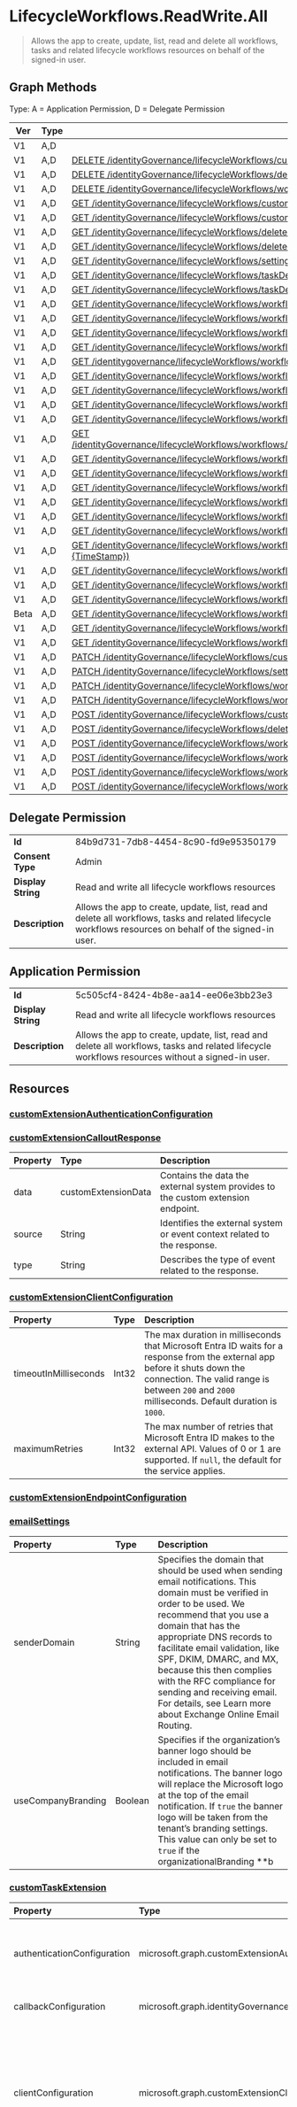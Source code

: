 # LifecycleWorkflows.ReadWrite.All

> Allows the app to create, update, list, read and delete all workflows, tasks and related lifecycle workflows resources on behalf of the signed-in user.
## Graph Methods

Type: A = Application Permission, D = Delegate Permission

|Ver|Type|Method|
|-------|----|------|
|V1|A,D|[](https://docs.microsoft.com/graph/api/identitygovernance-workflow-createnewversion?view=graph-rest-1.0&tabs=http)|
|V1|A,D|[DELETE /identityGovernance/lifecycleWorkflows/customTaskExtensions/{customTaskExtensionId}/](https://docs.microsoft.com/graph/api/identitygovernance-customtaskextension-delete?view=graph-rest-1.0&tabs=http)|
|V1|A,D|[DELETE /identityGovernance/lifecycleWorkflows/deletedItems/workflows/{workflowId}/](https://docs.microsoft.com/graph/api/identitygovernance-deleteditemcontainer-delete?view=graph-rest-1.0&tabs=http)|
|V1|A,D|[DELETE /identityGovernance/lifecycleWorkflows/workflows/{workflowId}/](https://docs.microsoft.com/graph/api/identitygovernance-workflow-delete?view=graph-rest-1.0&tabs=http)|
|V1|A,D|[GET /identityGovernance/lifecycleWorkflows/customTaskExtensions](https://docs.microsoft.com/graph/api/identitygovernance-lifecycleworkflowscontainer-list-customtaskextensions?view=graph-rest-1.0&tabs=http)|
|V1|A,D|[GET /identityGovernance/lifecycleWorkflows/customTaskExtensions/{customTaskExtensionId}](https://docs.microsoft.com/graph/api/identitygovernance-customtaskextension-get?view=graph-rest-1.0&tabs=http)|
|V1|A,D|[GET /identityGovernance/lifecycleWorkflows/deletedItems/workflows/](https://docs.microsoft.com/graph/api/identitygovernance-lifecycleworkflowscontainer-list-deleteditems?view=graph-rest-1.0&tabs=http)|
|V1|A,D|[GET /identityGovernance/lifecycleWorkflows/deletedItems/workflows/{workflowId}/](https://docs.microsoft.com/graph/api/identitygovernance-deleteditemcontainer-get?view=graph-rest-1.0&tabs=http)|
|V1|A,D|[GET /identityGovernance/lifecycleWorkflows/settings](https://docs.microsoft.com/graph/api/identitygovernance-lifecyclemanagementsettings-get?view=graph-rest-1.0&tabs=http)|
|V1|A,D|[GET /identityGovernance/lifecycleWorkflows/taskDefinitions](https://docs.microsoft.com/graph/api/identitygovernance-lifecycleworkflowscontainer-list-taskdefinitions?view=graph-rest-1.0&tabs=http)|
|V1|A,D|[GET /identityGovernance/lifecycleWorkflows/taskDefinitions/{taskDefinitionId}](https://docs.microsoft.com/graph/api/identitygovernance-taskdefinition-get?view=graph-rest-1.0&tabs=http)|
|V1|A,D|[GET /identityGovernance/lifecycleWorkflows/workflows](https://docs.microsoft.com/graph/api/identitygovernance-lifecycleworkflowscontainer-list-workflows?view=graph-rest-1.0&tabs=http)|
|V1|A,D|[GET /identityGovernance/lifecycleWorkflows/workflows/{workflow_id}/runs/{runId}/userProcessingResults/{userProcessingResultId}](https://docs.microsoft.com/graph/api/identitygovernance-userprocessingresult-get?view=graph-rest-1.0&tabs=http)|
|V1|A,D|[GET /identityGovernance/lifecycleWorkflows/workflows/{workflow-id}/userProcessingResults](https://docs.microsoft.com/graph/api/identitygovernance-workflow-list-userprocessingresults?view=graph-rest-1.0&tabs=http)|
|V1|A,D|[GET /identityGovernance/lifecycleWorkflows/workflows/{workflowId}](https://docs.microsoft.com/graph/api/identitygovernance-workflow-get?view=graph-rest-1.0&tabs=http)|
|V1|A,D|[GET /identitygovernance/lifecycleWorkflows/workflows/{workflowId}/executionScope](https://docs.microsoft.com/graph/api/workflow-list-executionscope?view=graph-rest-1.0&tabs=http)|
|V1|A,D|[GET /identityGovernance/lifecycleWorkflows/workflows/{workflowId}/runs/](https://docs.microsoft.com/graph/api/identitygovernance-workflow-list-runs?view=graph-rest-1.0&tabs=http)|
|V1|A,D|[GET /identityGovernance/lifecycleWorkflows/workflows/{workflowId}/runs/{runId}](https://docs.microsoft.com/graph/api/identitygovernance-run-get?view=graph-rest-1.0&tabs=http)|
|V1|A,D|[GET /identityGovernance/lifecycleWorkflows/workflows/{workflowId}/runs/{runId}/taskProcessingResults](https://docs.microsoft.com/graph/api/identitygovernance-run-list-taskprocessingresults?view=graph-rest-1.0&tabs=http)|
|V1|A,D|[GET /identityGovernance/lifecycleWorkflows/workflows/{workflowId}/runs/{runId}/userProcessingResults/](https://docs.microsoft.com/graph/api/identitygovernance-run-list-userprocessingresults?view=graph-rest-1.0&tabs=http)|
|V1|A,D|[GET /identityGovernance/lifecycleWorkflows/workflows/{workflowId}/runs/{runId}/userProcessingResults/{userProcessingResultId}/taskProcessingResults](https://docs.microsoft.com/graph/api/identitygovernance-userprocessingresult-list-taskprocessingresults?view=graph-rest-1.0&tabs=http)|
|V1|A,D|[GET /identityGovernance/lifecycleWorkflows/workflows/{workflowId}/runs/summary(startDateTime={timestamp},endDateTime={timestamp})](https://docs.microsoft.com/graph/api/identitygovernance-run-summary?view=graph-rest-1.0&tabs=http)|
|V1|A,D|[GET /identityGovernance/lifecycleWorkflows/workflows/{workflowId}/taskReports](https://docs.microsoft.com/graph/api/identitygovernance-workflow-list-taskreports?view=graph-rest-1.0&tabs=http)|
|V1|A,D|[GET /identityGovernance/lifecycleWorkflows/workflows/{workflowId}/taskReports/{taskReportId}/taskProcessingResults](https://docs.microsoft.com/graph/api/identitygovernance-taskreport-list-taskprocessingresults?view=graph-rest-1.0&tabs=http)|
|V1|A,D|[GET /identityGovernance/lifecycleWorkflows/workflows/{workflowId}/taskReports/summary(startDateTime={timestamp},endDateTime={timestamp})](https://docs.microsoft.com/graph/api/identitygovernance-taskreport-summary?view=graph-rest-1.0&tabs=http)|
|V1|A,D|[GET /identityGovernance/lifecycleWorkflows/workflows/{workflowId}/tasks](https://docs.microsoft.com/graph/api/identitygovernance-workflow-list-task?view=graph-rest-1.0&tabs=http)|
|V1|A,D|[GET /identityGovernance/lifecycleWorkflows/workflows/{workflowId}/userProcessingResults/{userProcessingResultId}/taskProcessingResults](https://docs.microsoft.com/graph/api/identitygovernance-userprocessingresult-list-taskprocessingresults?view=graph-rest-1.0&tabs=http)|
|V1|A,D|[GET /identityGovernance/lifecycleWorkflows/workflows/{workflowId}/userProcessingResults/summary(startDateTime={TimeStamp},endDateTime={TimeStamp})](https://docs.microsoft.com/graph/api/identitygovernance-userprocessingresult-summary?view=graph-rest-1.0&tabs=http)|
|V1|A,D|[GET /identityGovernance/lifecycleWorkflows/workflows/{workflowId}/versions](https://docs.microsoft.com/graph/api/identitygovernance-workflow-list-versions?view=graph-rest-1.0&tabs=http)|
|V1|A,D|[GET /identityGovernance/lifecycleWorkflows/workflows/{workflowId}/versions/{workflowVersion-versionNumber}](https://docs.microsoft.com/graph/api/identitygovernance-workflowversion-get?view=graph-rest-1.0&tabs=http)|
|V1|A,D|[GET /identityGovernance/lifecycleWorkflows/workflows/{workflowId}/versions/{workflowVersion-versionNumber}/tasks](https://docs.microsoft.com/graph/api/identitygovernance-workflowversion-list-tasks?view=graph-rest-1.0&tabs=http)|
|Beta|A,D|[GET /identityGovernance/lifecycleWorkflows/workflows/{workflowId}/versions/{workFlowVersion-versionNumber}/tasks](https://docs.microsoft.com/graph/api/identitygovernance-workflowversion-list-tasks?view=graph-rest-beta&tabs=http)|
|V1|A,D|[GET /identityGovernance/lifecycleWorkflows/workflowTemplates](https://docs.microsoft.com/graph/api/identitygovernance-lifecycleworkflowscontainer-list-workflowtemplates?view=graph-rest-1.0&tabs=http)|
|V1|A,D|[GET /identityGovernance/lifecycleWorkflows/workflowTemplates/{workflowTemplateId}](https://docs.microsoft.com/graph/api/identitygovernance-workflowtemplate-get?view=graph-rest-1.0&tabs=http)|
|V1|A,D|[PATCH /identityGovernance/lifecycleWorkflows/customTaskExtensions/{customTaskExtensionId}](https://docs.microsoft.com/graph/api/identitygovernance-customtaskextension-update?view=graph-rest-1.0&tabs=http)|
|V1|A,D|[PATCH /identityGovernance/lifecycleWorkflows/settings](https://docs.microsoft.com/graph/api/identitygovernance-lifecyclemanagementsettings-update?view=graph-rest-1.0&tabs=http)|
|V1|A,D|[PATCH /identityGovernance/lifecycleWorkflows/workflows/{workflowId}](https://docs.microsoft.com/graph/api/identitygovernance-workflow-update?view=graph-rest-1.0&tabs=http)|
|V1|A,D|[PATCH /identityGovernance/lifecycleWorkflows/workflows/{workflowId}/tasks/{taskId}](https://docs.microsoft.com/graph/api/identitygovernance-task-update?view=graph-rest-1.0&tabs=http)|
|V1|A,D|[POST /identityGovernance/lifecycleWorkflows/customTaskExtensions](https://docs.microsoft.com/graph/api/identitygovernance-lifecycleworkflowscontainer-post-customtaskextensions?view=graph-rest-1.0&tabs=http)|
|V1|A,D|[POST /identityGovernance/lifecycleWorkflows/deletedItems/workflows/{workflowId}/restore](https://docs.microsoft.com/graph/api/identitygovernance-workflow-restore?view=graph-rest-1.0&tabs=http)|
|V1|A,D|[POST /identityGovernance/lifecycleWorkflows/workflows](https://docs.microsoft.com/graph/api/identitygovernance-lifecycleworkflowscontainer-post-workflows?view=graph-rest-1.0&tabs=http)|
|V1|A,D|[POST /identityGovernance/lifecycleWorkflows/workflows/{workflowId}/activate](https://docs.microsoft.com/graph/api/identitygovernance-workflow-activate?view=graph-rest-1.0&tabs=http)|
|V1|A,D|[POST /identityGovernance/lifecycleWorkflows/workflows/{workflowId}/createNewVersion](https://docs.microsoft.com/graph/api/identitygovernance-workflow-createnewversion?view=graph-rest-1.0&tabs=http)|
|V1|A,D|[POST /identityGovernance/lifecycleWorkflows/workflows/{workflowId}/tasks/{taskId}/taskProcessingResults/{taskProcessingResultsId}/resume](https://docs.microsoft.com/graph/api/identitygovernance-taskprocessingresult-resume?view=graph-rest-1.0&tabs=http)|
## Delegate Permission
|||
|-|-|
|**Id**|84b9d731-7db8-4454-8c90-fd9e95350179|
|**Consent Type**|Admin|
|**Display String**|Read and write all lifecycle workflows resources|
|**Description**|Allows the app to create, update, list, read and delete all workflows, tasks and related lifecycle workflows resources on behalf of the signed-in user.|
## Application Permission
|||
|-|-|
|**Id**|5c505cf4-8424-4b8e-aa14-ee06e3bb23e3|
|**Display String**|Read and write all lifecycle workflows resources|
|**Description**|Allows the app to create, update, list, read and delete all workflows, tasks and related lifecycle workflows resources without a signed-in user.|
## Resources
### [customExtensionAuthenticationConfiguration ](https://docs.microsoft.com/graph/api/resources/customextensionauthenticationconfiguration?view=graph-rest-1.0&tabs=http)

### [customExtensionCalloutResponse ](https://docs.microsoft.com/graph/api/resources/customextensioncalloutresponse?view=graph-rest-1.0&tabs=http)
|Property|Type|Description|
|:---|:---|:---|
|data|customExtensionData|Contains the data the external system provides to the custom extension endpoint.|
|source|String|Identifies the external system or event context related to the response.|
|type|String|Describes the type of event related to the response.|
### [customExtensionClientConfiguration ](https://docs.microsoft.com/graph/api/resources/customextensionclientconfiguration?view=graph-rest-1.0&tabs=http)
|Property|Type|Description|
|:---|:---|:---|
|timeoutInMilliseconds|Int32|The max duration in milliseconds that Microsoft Entra ID waits for a response from the external app before it shuts down the connection. The valid range is between `200` and `2000` milliseconds. Default duration is `1000`.|
|maximumRetries|Int32|The max number of retries that Microsoft Entra ID makes to the external API. Values of 0 or 1 are supported. If `null`, the default for the service applies.|
### [customExtensionEndpointConfiguration ](https://docs.microsoft.com/graph/api/resources/customextensionendpointconfiguration?view=graph-rest-1.0&tabs=http)

### [emailSettings ](https://docs.microsoft.com/graph/api/resources/emailsettings?view=graph-rest-1.0&tabs=http)
|Property|Type|Description|
|:---|:---|:---|
|senderDomain|String|Specifies the domain that should be used when sending email notifications. This domain must be verified in order to be used. We recommend that you use a domain that has the appropriate DNS records to facilitate email validation, like SPF, DKIM, DMARC, and MX, because this then complies with the RFC compliance for sending and receiving email. For details, see Learn more about Exchange Online Email Routing.|
|useCompanyBranding|Boolean|Specifies if the organization’s banner logo should be included in email notifications. The banner logo will replace the Microsoft logo at the top of the email notification. If `true` the banner logo will be taken from the tenant’s branding settings. This value can only be set to `true` if the organizationalBranding **b
### [customTaskExtension ](https://docs.microsoft.com/graph/api/resources/identitygovernance-customtaskextension?view=graph-rest-1.0&tabs=http)
|Property|Type|Description|
|:---|:---|:---|
|authenticationConfiguration|microsoft.graph.customExtensionAuthenticationConfiguration|Configuration for securing the API call to the logic app. Inherited from customCalloutExtension. Required.|
|callbackConfiguration|microsoft.graph.identityGovernance.customTaskExtensionCallbackConfiguration|The callback configuration for a custom task extension.|
|clientConfiguration|microsoft.graph.customExtensionClientConfiguration|HTTP connection settings that define how long Microsoft Entra ID can wait for a connection to a logic app, how many times you can retry a timed-out connection and the exception scenarios when retries are allowed. Inherited from customCalloutExtension.|
|createdDateTime|DateTimeOffset|When the custom task extension was created.<br><br>Supports `$filter`(`lt`, `le`, `gt`, `ge`, `eq`, `ne`) and `$orderby`.|
|description|String|Describes the purpose of the custom task extension for administrative use. Inherited from customCalloutExtension. Optional.|
|displayName|String|A unique string that identifies the custom task extension. Inherited from customCalloutExtension. Required.<br><br>Supports `$filter`(`eq`, `ne`) and `$orderby`.|
|endpointConfiguration|microsoft.graph.customExtensionEndpointConfiguration|Details for allowing the custom task extension to call the logic app. Inherited from customCalloutExtension.|
|id|String| Inherited from entity.<br><br>Supports `$filter`(`eq`, `ne`) and `$orderby`.|
|lastModifiedDateTime|DateTimeOffset|When the custom extension was last modified.<br><br>Supports `$filter`(`lt`, `le`, `gt`, `ge`, `eq`, `ne`) and `$orderby`.|
### [customTaskExtensionCallbackConfiguration ](https://docs.microsoft.com/graph/api/resources/identitygovernance-customtaskextensioncallbackconfiguration?view=graph-rest-1.0&tabs=http)
|Property|Type|Description|
|:---|:---|:---|
|timeoutDuration|Duration| Callback time out in ISO 8601 time duration. Accepted time durations are between five minutes to three hours. For example, PT5M for five minutes and PT3H for three hours. Inherited from customExtensionCallbackConfiguration.|
|authorizedApps|microsoft.graph.application collection| A collection of unique identifiers or **a
### [customTaskExtensionCallbackData ](https://docs.microsoft.com/graph/api/resources/identitygovernance-customtaskextensioncallbackdata?view=graph-rest-1.0&tabs=http)
|Property|Type|Description|
|:---|:---|:---|
|operationStatus|microsoft.graph.identityGovernance.customTaskExtensionOperationStatus|Operation status that's provided by the Azure Logic App indicating whenever the Azure Logic App has run successfully or not. Supported values: `completed`, `failed`, `unknownFutureValue`.|
### [lifecycleManagementSettings ](https://docs.microsoft.com/graph/api/resources/identitygovernance-lifecyclemanagementsettings?view=graph-rest-1.0&tabs=http)
|Property|Type|Description|
|:---|:---|:---|
|workflowScheduleIntervalInHours|Int32|The interval in hours at which all workflows running in the tenant should be scheduled for execution. This interval has a minimum value of 1 and a maximum value of 24. The default value is 3 hours. |
|emailSettings|microsoft.graph.emailSettings|Defines the settings for emails sent out from email-specific tasks within workflows. Accepts 2 parameters<br><br>senderDomain- Defines the domain of who is sending the email. <br>useCompanyBranding- A Boolean value that defines if company branding is to be used with the email.|
### [run ](https://docs.microsoft.com/graph/api/resources/identitygovernance-run?view=graph-rest-1.0&tabs=http)
|Property|Type|Description|
|:---|:---|:---|
|completedDateTime|DateTimeOffset|The date time that the run completed. Value is `null` if the workflow hasn't completed.<br><br>Supports `$filter`(`lt`, `le`, `gt`, `ge`, `eq`, `ne`) and `$orderby`.|
|failedTasksCount|Int32|The number of tasks that failed in the run execution.|
|failedUsersCount|Int32|The number of users that failed in the run execution.|
|id|String|A unique identifier for the workflow run.|
|lastUpdatedDateTime|DateTimeOffset|The datetime that the run was last updated.<br><br>Supports `$filter`(`lt`, `le`, `gt`, `ge`, `eq`, `ne`) and `$orderby`.|
|processingStatus|microsoft.graph.identityGovernance.lifecycleWorkflowProcessingStatus|The run execution status. The possible values are: `queued`, `inProgress`, `completed`, `completedWithErrors`, `canceled`, `failed`, `unknownFutureValue`.<br><br>Supports `$filter`(`eq`, `ne`) and `$orderby`.|
|scheduledDateTime|DateTimeOffset|The date time that the run is scheduled to be executed for a workflow.<br><br>Supports `$filter`(`lt`, `le`, `gt`, `ge`, `eq`, `ne`) and `$orderby`.|
|startedDateTime|DateTimeOffset|The date time that the run execution started.<br><br>Supports `$filter`(`lt`, `le`, `gt`, `ge`, `eq`, `ne`) and `$orderby`.|
|successfulUsersCount|Int32|The number of successfully completed users in the run.|
|totalUsersCount|Int32|The total number of users in the workflow execution.|
|totalTasksCounts|Int32|The total number of tasks in the run execution.|
|totalUnprocessedTasksCount|Int32|The total number of unprocessed tasks in the run execution.|
|workflowExecutionType|microsoft.graph.identityGovernance.workflowExecutionType|The execution type of the workflows associated with the run. The possible values are: `scheduled`, `onDemand`, `unknownFutureValue`.<br><br>Supports `$filter`(`eq`, `ne`) and `$orderby`.|
### [runSummary ](https://docs.microsoft.com/graph/api/resources/identitygovernance-runsummary?view=graph-rest-1.0&tabs=http)
|Property|Type|Description|
|:---|:---|:---|
|failedRuns|Int32|The number of failed workflow runs.|
|failedTasks|Int32|The number of failed tasks of a workflow.|
|successfulRuns|Int32|The number of successful workflow runs.|
|totalRuns|Int32|The total number of runs for a workflow.|
|totalTasks|Int32|The total number of tasks processed by a workflow.|
|totalUsers|Int32|The total number of users processed by a workflow.|
### [identitygovernance-task](https://docs.microsoft.com/graph/api/resources/identitygovernance-task?view=graph-rest-1.0&tabs=http)
|Property|Type|Description|
|:---|:---|:---|
|arguments|microsoft.graph.keyValuePair collection|Arguments included within the task. <br/> For guidance to configure this property, see Configure the arguments for built-in Lifecycle Workflow tasks. Required.|
|category|microsoft.graph.identityGovernance.lifecycleTaskCategory|The category of the task. The possible values are: `joiner`, `leaver`, `unknownFutureValue`. This property is multi-valued and the same task can apply to both `joiner` and `leaver` categories.<br><br>Supports `$filter`(`eq`, `ne`).|
|continueOnError|Boolean|A Boolean value that specifies whether, if this task fails, the workflow stops, and subsequent tasks aren't run. Optional.|
|description|String|A string that describes the purpose of the task for administrative use. Optional.|
|displayName|String|A unique string that identifies the task. Required.<br><br>Supports `$filter`(`eq`, `ne`) and `orderBy`.|
|executionSequence|Int32|An integer that states in what order the task runs in a workflow.<br><br>Supports `$orderby`.|
|id|String|Identifier used for individually addressing a specific task. Inherited from entity.<br><br>Supports `$filter`(`eq`, `ne`) and `$orderby`.|
|isEnabled|Boolean|A Boolean value that denotes whether the task is set to run or not. Optional.<br><br>Supports `$filter`(`eq`, `ne`) and `orderBy`.|
|taskDefinitionId|String|A unique template identifier for the task. For more information about the tasks that Lifecycle Workflows currently supports and their unique identifiers, see Configure the arguments for built-in Lifecycle Workflow tasks. Required.<br><br>Supports `$filter`(`eq`, `ne`).|
### [taskDefinition ](https://docs.microsoft.com/graph/api/resources/identitygovernance-taskdefinition?view=graph-rest-1.0&tabs=http)
|Property|Type|Description|
|:---|:---|:---|
|category|microsoft.graph.identityGovernance.lifecycleTaskCategory|The category of the HR function that the tasks created using this definition can be used with. The possible values are: `joiner`, `mover`, `leaver`, `unknownFutureValue`. This is a multi-valued enumeration whose allowed combinations are `joiner`, `joiner,leaver`, or `leaver`.<br><br>Supports `$filter`(`eq`, `ne`, `has`) and `$orderby`. |
|continueOnError|Boolean|Defines if the workflow will continue if the task has an error.|
|description|String|The description of the taskDefinition.|
|displayName|String|The display name of the taskDefinition.<br><br>Supports `$filter`(`eq`, `ne`) and `$orderby`.|
|id|String|The unique identifier for the taskDefinition. Inherited from entity.|
|parameters|microsoft.graph.identityGovernance.parameter collection|The parameters that must be supplied when creating a workflow task object.<br><br>Supports `$filter`(`any`).|
|version|Int32|The version number of the taskDefinition. New records are pushed when we add support for new parameters.<br><br>Supports `$filter`(`ge`, `gt`, `le`, `lt`, `eq`, `ne`) and `$orderby`.|
### [taskProcessingResult ](https://docs.microsoft.com/graph/api/resources/identitygovernance-taskprocessingresult?view=graph-rest-1.0&tabs=http)
|Property|Type|Description|
|:---|:---|:---|
|completedDateTime|DateTimeOffset|The date time when taskProcessingResult execution ended. Value is `null` if task execution is still in progress.<br><br>Supports `$filter`(`lt`, `le`, `gt`, `ge`, `eq`, `ne`) and `$orderby`.|
|createdDateTime|DateTimeOffset|The date time when the taskProcessingResult was created.<br><br>Supports `$filter`(`lt`, `le`, `gt`, `ge`, `eq`, `ne`) and `$orderby`.|
|failureReason|String|Describes why the taskProcessingResult has failed.|
|id|String|Identifier used for individually addressing a specific task processing result. Inherited from entity.<br><br>Supports `$filter`(`eq`, `ne`) and `$orderby`.|
|processingStatus|microsoft.graph.identityGovernance.lifecycleWorkflowProcessingStatus|Describes the execution status of the `taskProcessingResult`. The possible values are: `queued`, `inProgress`, `completed`, `completedWithErrors`, `canceled`, `failed`, `unknownFutureValue`.<br><br>Supports `$filter`(`eq`, `ne`) and `$orderby`.|
|startedDateTime|DateTimeOffset|The date time when taskProcessingResult execution started. Value is `null` if task execution has not yet started.<br><br>Supports `$filter`(`lt`, `le`, `gt`, `ge`, `eq`, `ne`) and `$orderby`.|
### [taskReport ](https://docs.microsoft.com/graph/api/resources/identitygovernance-taskreport?view=graph-rest-1.0&tabs=http)
|Property|Type|Description|
|:---|:---|:---|
|completedDateTime|DateTimeOffset|The date time that the associated run completed. Value is `null` if the run has not completed.<br><br>Supports `$filter`(`lt`, `le`, `gt`, `ge`, `eq`, `ne`) and `$orderby`.|
|failedUsersCount|Int32|The number of users in the run execution for which the associated task failed.<br><br>Supports `$filter`(`lt`, `le`, `gt`, `ge`, `eq`, `ne`) and `$orderby`.|
|id|String|The unique identifier of the task report. Inherited from entity.<br><br>Supports `$filter`(`eq`, `ne`) and `$orderby`.|
|lastUpdatedDateTime|DateTimeOffset|The date and time that the task report was last updated.|
|processingStatus|microsoft.graph.identityGovernance.lifecycleWorkflowProcessingStatus|The processing status of the associated task based on the taskProcessingResults. The possible values are based on the number of `queued`, `inProgress`, `completed`, `completedWithErrors`, `canceled`, `failed`, and `unknownFutureValue`.<br><br>Supports `$filter`(`eq`, `ne`) and `$orderby`.|
|runId|String|The unique identifier of the associated run.|
|startedDateTime|DateTimeOffset|The date time that the associated run started. Value is `null` if the run has not started.|
|successfulUsersCount|Int32|The number of users in the run execution for which the associated task succeeded.<br><br>Supports `$filter`(`lt`, `le`, `gt`, `ge`, `eq`, `ne`) and `$orderby`.|
|totalUsersCount|Int32|The total number of users in the run execution for which the associated task was scheduled to execute.<br><br>Supports `$filter`(`lt`, `le`, `gt`, `ge`, `eq`, `ne`) and `$orderby`.|
|unprocessedUsersCount|Int32|The number of users in the run execution for which the associated task is `queued`, `in progress`, or `canceled`.<br><br>Supports `$filter`(`lt`, `le`, `gt`, `ge`, `eq`, `ne`) and `$orderby`.|
### [taskReportSummary ](https://docs.microsoft.com/graph/api/resources/identitygovernance-taskreportsummary?view=graph-rest-1.0&tabs=http)
|Property|Type|Description|
|:---|:---|:---|
|failedTasks|Int32|The number of failed tasks in a report.|
|successfulTasks|Int32|The total number of successful tasks in a report.|
|totalTasks|Int32|The total number of tasks in a report.|
|unprocessedTasks|Int32|The number of unprocessed tasks in a report.|
### [timeBasedAttributeTrigger ](https://docs.microsoft.com/graph/api/resources/identitygovernance-timebasedattributetrigger?view=graph-rest-1.0&tabs=http)
|Property|Type|Description|
|:---|:---|:---|
|offsetInDays|Int32|How many days before or after the time-based attribute specified the workflow should trigger. For example, if the attribute is `employeeHireDate` and offsetInDays is -1, then the workflow should trigger one day before the employee hire date. The value can range between -180 and 180 days.|
|timeBasedAttribute|microsoft.graph.identityGovernance.workflowTriggerTimeBasedAttribute|Determines which time-based identity property to reference. The possible values are: `employeeHireDate`, `employeeLeaveDateTime`, `createdDateTime`, `unknownFutureValue`.|
### [triggerAndScopeBasedConditions ](https://docs.microsoft.com/graph/api/resources/identitygovernance-triggerandscopebasedconditions?view=graph-rest-1.0&tabs=http)
|Property|Type|Description|
|:---|:---|:---|
|scope|microsoft.graph.subjectSet|Defines who the workflow runs for.|
|trigger|microsoft.graph.identityGovernance.workflowExecutionTrigger|What triggers a workflow to run.|
### [userProcessingResult ](https://docs.microsoft.com/graph/api/resources/identitygovernance-userprocessingresult?view=graph-rest-1.0&tabs=http)
|Property|Type|Description|
|:---|:---|:---|
|completedDateTime|DateTimeOffset|The date time that the workflow execution for a user completed. Value is null if the workflow hasn't completed.<br><br>Supports `$filter`(`lt`, `le`, `gt`, `ge`, `eq`, `ne`) and `$orderby`.|
|failedTasksCount|Int32|The number of tasks that failed in the workflow execution.|
|id|String|Identifier used for individually addressing a specific user processing result.Inherited from entity.<br><br>Supports `$filter`(`eq`, `ne`) and `$orderby`.|
|processingStatus|microsoft.graph.identityGovernance.lifecycleWorkflowProcessingStatus|The workflow execution status. The possible values are: `queued`, `inProgress`, `completed`, `completedWithErrors`, `canceled`, `failed`, `unknownFutureValue`.<br><br>Supports `$filter`(`eq`, `ne`) and `$orderby`.|
|scheduledDateTime|DateTimeOffset|The date time that the workflow is scheduled to be executed for a user.<br><br>Supports `$filter`(`lt`, `le`, `gt`, `ge`, `eq`, `ne`) and `$orderby`.|
|startedDateTime|DateTimeOffset|The date time that the workflow execution started. Value is `null` if the workflow execution has not started.<br><br>Supports `$filter`(`lt`, `le`, `gt`, `ge`, `eq`, `ne`) and `$orderby`.|
|totalTasksCount|Int32|The total number of tasks that in the workflow execution.|
|totalUnprocessedTasksCount|Int32|The total number of unprocessed tasks for the workflow.|
|workflowExecutionType|microsoft.graph.identityGovernance.workflowExecutionType|Describes the execution type of the workflow. The possible values are: `scheduled`, `onDemand`, `unknownFutureValue`.<br><br>Supports `$filter`(`lt`, `le`, `gt`, `ge`, `eq`, `ne`) and `$orderby`.|
|workflowVersion|Int32|The version of the workflow that was executed.|
### [userSummary ](https://docs.microsoft.com/graph/api/resources/identitygovernance-usersummary?view=graph-rest-1.0&tabs=http)
|Property|Type|Description|
|:---|:---|:---|
|failedTasks|Int32|The number of failed tasks for users in a user summary.|
|failedUsers|Int32|The number of failed users in a user summary.|
|successfulUsers|Int32|The number of successful users in a user summary.|
|totalTasks|Int32|The total tasks of users in a user summary.|
|totalUsers|Int32|The total number of users in a user summary|
### [workflow ](https://docs.microsoft.com/graph/api/resources/identitygovernance-workflow?view=graph-rest-1.0&tabs=http)
|Property|Type|Description|
|:---|:---|:---|
|category|microsoft.graph.identityGovernance.lifecycleWorkflowCategory|The category of the HR function supported by the workflows created using this template. A workflow can only belong to one category. The possible values are: `joiner`, `leaver`, `mover`, `unknownFutureValue`. Inherited from workflowBase. Required.<br><br>Supports `$filter`(`eq`,`ne`) and `$orderby`|
|createdDateTime|DateTimeOffset|When the `workflow` was created. Inherited from workflowBase.<br><br>Supports `$filter`(`lt`, `le`, `gt`, `ge`, `eq`, `ne`) and `$orderby`.|
|deletedDateTime|DateTimeOffset|When the workflow was deleted.<br><br>Supports `$filter`(`lt`, `le`, `gt`, `ge`, `eq`, `ne`) and `$orderby`.|
|description|String|The description of the `workflow`. Inherited from workflowBase. Optional.|
|displayName|String|The display name of the `workflow`. Inherited from workflowBase. Required.<br><br>Supports `$filter`(`eq`, `ne`) and `orderby`.|
|executionConditions|microsoft.graph.identityGovernance.workflowExecutionConditions|Conditions describing when to execute the workflow and the criteria to identify in-scope subject set. Inherited from workflowBase. Required.|
|id|String|Identifier used for individually addressing a specific workflow.<br><br>Supports `$filter`(`eq`, `ne`) and `$orderby`.|
|isEnabled|Boolean|Whether the workflow is enabled or disabled. If this setting is `true`, the workflow can be run on demand or on schedule when **isSchedulingEnabled** is `true`. Inherited from workflowBase. Optional. Defaults to `true`.<br><br>Supports `$filter`(`eq`, `ne`) and `orderBy`.|
|isSchedulingEnabled|Boolean|If `true`, the Lifecycle Workflow engine executes the workflow based on the schedule defined by tenant settings. Cannot be `true` for a disabled workflow (where **isEnabled** is `false`). Inherited from workflowBase. Optional. Defaults to `false`.<br><br>Supports `$filter`(`eq`, `ne`) and `orderBy`.|
|lastModifiedDateTime|DateTimeOffset|The date time when the `workflow` was last modified. Inherited from workflowBase.<br><br>Supports `$filter`(`lt`, `le`, `gt`, `ge`, `eq`, `ne`) and `$orderby`.|
|nextScheduleRunDateTime|DateTimeOffset|The date time when the `workflow` is expected to run next based on the schedule interval, if there are any users matching the execution conditions. <br><br>Supports `$filter`(`lt`,`gt`) and `$orderby`.|
|version|Int32|The current version number of the workflow. Value is 1 when the workflow is first created.<br><br>Supports `$filter`(`lt`, `le`, `gt`, `ge`, `eq`, `ne`) and `$orderby`.|
### [workflowExecutionConditions ](https://docs.microsoft.com/graph/api/resources/identitygovernance-workflowexecutionconditions?view=graph-rest-1.0&tabs=http)

### [workflowTemplate ](https://docs.microsoft.com/graph/api/resources/identitygovernance-workflowtemplate?view=graph-rest-1.0&tabs=http)
|Property|Type|Description|
|:---|:---|:---|
|category|microsoft.graph.identityGovernance.lifecycleWorkflowCategory|The category of the workflow template. The possible values are: `joiner`, `mover`, `leaver`,`unknownFutureValue`.<br><br>Supports `$filter`(`eq`, `ne`) and `$orderby`.|
|description|String|The description of the `workflowTemplate`.|
|displayName|String|The display name of the `workflowTemplate`.<br><br>Supports `$filter`(`eq`, `ne`) and `$orderby`.|
|executionConditions|microsoft.graph.identityGovernance.workflowExecutionConditions|Conditions describing when to execute the workflow and the criteria to identify in-scope subject set.|
|id|String|The unique identifier for the `workflowTemplate`.Inherited from entity.<br><br>Supports `$filter`(`eq`, `ne`) and `$orderby`.|
### [workflowVersion ](https://docs.microsoft.com/graph/api/resources/identitygovernance-workflowversion?view=graph-rest-1.0&tabs=http)
|Property|Type|Description|
|:---|:---|:---|
|category|microsoft.graph.identityGovernance.lifecycleWorkflowCategory|The category of the HR function supported by the workflows created using this template. A workflow can only belong to one category. The possible values are: `joiner`, `leaver`, `mover`,`unknownFutureValue`. Inherited from workflowBase.<br><br>Supports `$filter`(`eq`,`ne`) and `$orderby`|
|createdDateTime|DateTimeOffset|The date time when the `workflow` was versioned. Inherited from workflowBase.<br><br>Supports `$filter`(`lt`, `le`, `gt`, `ge`, `eq`, `ne`) and `$orderby`.|
|description|String|The description of the `workflowversion`. Inherited from workflowBase.|
|displayName|String|The display name of the `workflowversion`. Inherited from workflowBase.<br><br>Supports `$filter`(`eq`, `ne`) and `orderby`.|
|executionConditions|microsoft.graph.identityGovernance.workflowExecutionConditions|Conditions describing when to execute the workflow and the criteria to identify in-scope subject set. Inherited from workflowBase.|
|isEnabled|Boolean|Whether the workflow is enabled or disabled. If this setting is `true`, the workflow can be run on demand or on schedule when **isSchedulingEnabled** is `true`. Inherited from workflowBase.<br><br>Supports `$filter`(`eq`, `ne`) and `orderBy`.|
|isSchedulingEnabled|Boolean|If `true`, the Lifecycle Workflow engine executes the workflow based on the schedule defined by tenant settings. Cannot be `true` for a disabled workflow (where **isEnabled** is `false`). Inherited from workflowBase.<br><br>Supports `$filter`(`eq`, `ne`) and `orderBy`.|
|lastModifiedDateTime|DateTimeOffset|The date time when the `workflow` was last modified. Inherited from workflowBase.<br><br>Supports `$filter`(`lt`, `le`, `gt`, `ge`, `eq`, `ne`) and `$orderby`.|
|versionNumber|Int32|The version of the workflow.<br><br>Supports `$filter`(`lt`, `le`, `gt`, `ge`, `eq`, `ne`) and `$orderby`.|
### [user ](https://docs.microsoft.com/graph/api/resources/user?view=graph-rest-1.0&tabs=http)
| Property       | Type    |Description|
|:---------------|:--------|:----------|
|aboutMe|String|A freeform text entry field for the user to describe themselves. Returned only on `$select`.|
|accountEnabled|Boolean| `true` if the account is enabled; otherwise, `false`. This property is required when a user is created. <br><br>Returned only on `$select`. Supports `$filter` (`eq`, `ne`, `not`, and `in`).    |
|ageGroup|ageGroup|Sets the age group of the user. Allowed values: `null`, `Minor`, `NotAdult`, and `Adult`. For more information, see legal age group property definitions. <br><br>Returned only on `$select`. Supports `$filter` (`eq`, `ne`, `not`, and `in`).|
|assignedLicenses|assignedLicense collection|The licenses that are assigned to the user, including inherited (group-based) licenses. This property doesn't differentiate between directly assigned and inherited licenses. Use the **licenseAssignmentStates** property to identify the directly assigned and inherited licenses. Not nullable. Returned only on `$select`. Supports `$filter` (`eq`, `not`, `/$count eq 0`, `/$count ne 0`).           |
|assignedPlans|assignedPlan collection|The plans that are assigned to the user. Read-only. Not nullable. <br><br>Returned only on `$select`. Supports `$filter` (`eq` and `not`). |
|birthday|DateTimeOffset|The birthday of the user. The Timestamp type represents date and time information using ISO 8601 format and is always in UTC. For example, midnight UTC on Jan 1, 2014, is `2014-01-01T00:00:00Z`. <br><br>Returned only on `$select`.|
|businessPhones|String collection|The telephone numbers for the user. NOTE: Although it's a string collection, only one number can be set for this property. Read-only for users synced from the on-premises directory. <br><br>Returned by default. Supports `$filter` (`eq`, `not`, `ge`, `le`, `startsWith`).|
|city|String|The city where the user is located. Maximum length is 128 characters. <br><br>Returned only on `$select`. Supports `$filter` (`eq`, `ne`, `not`, `ge`, `le`, `in`, `startsWith`, and `eq` on `null` values).|
|companyName | String | The name of the company that the user is associated with. This property can be useful for describing the company that a guest comes from. The maximum length is 64 characters.<br><br>Returned only on `$select`. Supports `$filter` (`eq`, `ne`, `not`, `ge`, `le`, `in`, `startsWith`, and `eq` on `null` values).|
|consentProvidedForMinor|consentProvidedForMinor|Sets whether consent was obtained for minors. Allowed values: `null`, `Granted`, `Denied`, and `NotRequired`. For more information, see legal age group property definitions. <br><br>Returned only on `$select`. Supports `$filter` (`eq`, `ne`, `not`, and `in`).|
|country|String|The country/region where the user is located; for example, `US` or `UK`. Maximum length is 128 characters. <br><br>Returned only on `$select`. Supports `$filter` (`eq`, `ne`, `not`, `ge`, `le`, `in`, `startsWith`, and `eq` on `null` values).|
|createdDateTime | DateTimeOffset |The date and time the user was created, in ISO 8601 format and UTC. The value can't be modified and is automatically populated when the entity is created. Nullable. For on-premises users, the value represents when they were first created in Microsoft Entra ID. Property is `null` for some users created before June 2018 and on-premises users that were synced to Microsoft Entra ID before June 2018. Read-only. <br><br>Returned only on `$select`. Supports `$filter` (`eq`, `ne`, `not` , `ge`, `le`, `in`).|
| creationType | String | Indicates whether the user account was created through one of the following methods: <br/> <ul><li>As a regular school or work account (`null`). <li>As an external account (`Invitation`). <li>As a local account for an Azure Active Directory B2C tenant (`LocalAccount`). <li>Through self-service sign-up by an internal user using email verification (`EmailVerified`). <li>Through self-service sign-up by a guest signing up through a link that is part of a user flow (`SelfServiceSignUp`).</ul> <br>Read-only.<br>Returned only on `$select`. Supports `$filter` (`eq`, `ne`, `not`, `in`). |
|customSecurityAttributes|customSecurityAttributeValue|An open complex type that holds the value of a custom security attribute that is assigned to a directory object. Nullable. <br><br>Returned only on `$select`. Supports `$filter` (`eq`, `ne`, `not`, `startsWith`). The filter value is case-sensitive.|
|deletedDateTime| DateTimeOffset | The date and time the user was deleted. <br><br>Returned only on `$select`. Supports `$filter` (`eq`, `ne`, `not`, `ge`, `le`, `in`). |
|department|String|The name of the department in which the user works. Maximum length is 64 characters. <br><br>Returned only on `$select`. Supports `$filter` (`eq`, `ne`, `not` , `ge`, `le`, `in`, and `eq` on `null` values).|
|displayName|String|The name displayed in the address book for the user. This value is usually the combination of the user's first name, middle initial, and family name. This property is required when a user is created and it can't be cleared during updates. Maximum length is 256 characters. <br><br>Returned by default. Supports `$filter` (`eq`, `ne`, `not` , `ge`, `le`, `in`, `startsWith`, and `eq` on `null` values), `$orderby`, and `$search`.|
| employeeHireDate | DateTimeOffset |The date and time when the user was hired or will start work in a future hire. <br><br>Returned only on `$select`. Supports `$filter` (`eq`, `ne`, `not` , `ge`, `le`, `in`).|
| employeeLeaveDateTime | DateTimeOffset | The date and time when the user left or will leave the organization. <br><br>To read this property, the calling app must be assigned the *User-LifeCycleInfo.Read.All* permission. To write this property, the calling app must be assigned the *User.Read.All* and *User-LifeCycleInfo.ReadWrite.All* permissions. To read this property in delegated scenarios, the admin needs at least one of the following Microsoft Entra roles: *Lifecycle Workflows Administrator*, *Global Reader*. To write this property in delegated scenarios, the admin needs the *Global Administrator* role. <br><br>Supports `$filter` (`eq`, `ne`, `not` , `ge`, `le`, `in`). <br><br>For more information, see Configure the employeeLeaveDateTime property for a user.|
| employeeId | String | The employee identifier assigned to the user by the organization. The maximum length is 16 characters. <br><br>Returned only on `$select`. Supports `$filter` (`eq`, `ne`, `not` , `ge`, `le`, `in`, `startsWith`, and `eq` on `null` values).|
|employeeOrgData|employeeOrgData |Represents organization data (for example, division and costCenter) associated with a user. <br><br>Returned only on `$select`. Supports `$filter` (`eq`, `ne`, `not` , `ge`, `le`, `in`).|
| employeeType | String | Captures enterprise worker type. For example, `Employee`, `Contractor`, `Consultant`, or `Vendor`. Returned only on `$select`. Supports `$filter` (`eq`, `ne`, `not` , `ge`, `le`, `in`, `startsWith`).|
|externalUserState|String|For a guest invited to the tenant using the invitation API, this property represents the invited user's invitation status. For invited users, the state can be `PendingAcceptance` or `Accepted`, or `null` for all other users. <br><br>Returned only on `$select`. Supports `$filter` (`eq`, `ne`, `not` , `in`).|
|externalUserStateChangeDateTime|DateTimeOffset|Shows the timestamp for the latest change to the **externalUserState** property. <br><br>Returned only on `$select`. Supports `$filter` (`eq`, `ne`, `not` , `in`).|
|faxNumber|String|The fax number of the user. <br><br>Returned only on `$select`. Supports `$filter` (`eq`, `ne`, `not` , `ge`, `le`, `in`, `startsWith`, and `eq` on `null` values).|
|givenName|String|The given name (first name) of the user. Maximum length is 64 characters. <br><br>Returned by default. Supports `$filter` (`eq`, `ne`, `not` , `ge`, `le`, `in`, `startsWith`, and `eq` on `null` values).|
| hireDate | DateTimeOffset | The hire date of the user. The Timestamp type represents date and time information using ISO 8601 format and is always in UTC. For example, midnight UTC on Jan 1, 2014, is `2014-01-01T00:00:00Z`. <br><br>Returned only on `$select`. <br> **Note:** This property is specific to SharePoint in Microsoft 365. We recommend using the native **employeeHireDate** property to set and update hire date values using Microsoft Graph APIs. |
|id|String|The unique identifier for the user. Should be treated as an opaque identifier. Inherited from directoryObject. Key. Not nullable. Read-only. <br><br>Returned by default. Supports `$filter` (`eq`, `ne`, `not`, `in`).|
|identities|objectIdentity collection| Represents the identities that can be used to sign in to this user account. Microsoft (also known as a local account), organizations, or social identity providers such as Facebook, Google, and Microsoft can provide identity and tie it to a user account. It might contain multiple items with the same **signInType** value. <br><br>Returned only on `$select`. <br><br> Supports `$filter` (`eq`) with limitations. <!--Supports `$filter` (`eq`) including on `null` values, only where the **signInType** is not `userPrincipalName`.-->|
|imAddresses|String collection|The instant message voice-over IP (VOIP) session initiation protocol (SIP) addresses for the user. Read-only. <br><br>Returned only on `$select`. Supports `$filter` (`eq`, `not`, `ge`, `le`, `startsWith`).|
|interests|String collection|A list for the user to describe their interests. <br><br>Returned only on `$select`.|
|isResourceAccount|Boolean| Don't use – reserved for future use.|
|jobTitle|String|The user's job title. Maximum length is 128 characters. <br><br>Returned by default. Supports `$filter` (`eq`, `ne`, `not` , `ge`, `le`, `in`, `startsWith`, and `eq` on `null` values).|
|lastPasswordChangeDateTime| DateTimeOffset | The time when this Microsoft Entra user last changed their password or when their password was created, whichever date the latest action was performed. The date and time information uses ISO 8601 format and is always in UTC. For example, midnight UTC on Jan 1, 2014 is `2014-01-01T00:00:00Z`. <br><br>Returned only on `$select`.|
|legalAgeGroupClassification|legalAgeGroupClassification| Used by enterprise applications to determine the legal age group of the user. This property is read-only and calculated based on **ageGroup** and **consentProvidedForMinor** properties. Allowed values: `null`, `MinorWithOutParentalConsent`, `MinorWithParentalConsent`, `MinorNoParentalConsentRequired`, `NotAdult`, and `Adult`. For more information, see legal age group property definitions. <br><br>Returned only on `$select`.|
|licenseAssignmentStates|licenseAssignmentState collection|State of license assignments for this user. Also indicates licenses that are directly assigned or the user inherited through group memberships. Read-only. <br><br>Returned only on `$select`.|
|mail|String|The SMTP address for the user, for example, `jeff@contoso.com`. Changes to this property update the user's **proxyAddresses** collection to include the value as an SMTP address. This property can't contain accent characters. <br/> **NOTE:** We don't recommend updating this property for Azure AD B2C user profiles. Use the **otherMails** property instead. <br><br>Returned by default. Supports `$filter` (`eq`, `ne`, `not`, `ge`, `le`, `in`, `startsWith`, `endsWith`, and `eq` on `null` values).|
|mailboxSettings|mailboxSettings|Settings for the primary mailbox of the signed-in user. You can get or update settings for sending automatic replies to incoming messages, locale, and time zone. <br><br>Returned only on `$select`.|
|mailNickname|String|The mail alias for the user. This property must be specified when a user is created. Maximum length is 64 characters. <br><br>Returned only on `$select`. Supports `$filter` (`eq`, `ne`, `not`, `ge`, `le`, `in`, `startsWith`, and `eq` on `null` values).|
|mobilePhone|String|The primary cellular telephone number for the user. Read-only for users synced from the on-premises directory. Maximum length is 64 characters. <br><br>Returned by default. Supports `$filter` (`eq`, `ne`, `not`, `ge`, `le`, `in`, `startsWith`, and `eq` on `null` values) and `$search`. |
|mySite|String|The URL for the user's site. <br><br>Returned only on `$select`.|
|officeLocation|String|The office location in the user's place of business. <br><br>Returned by default. Supports `$filter` (`eq`, `ne`, `not`, `ge`, `le`, `in`, `startsWith`, and `eq` on `null` values).|
|onPremisesDistinguishedName|String| Contains the on-premises Active Directory `distinguished name` or `DN`. The property is only populated for customers who are synchronizing their on-premises directory to Microsoft Entra ID via Microsoft Entra Connect. Read-only. <br><br>Returned only on `$select`. |
|onPremisesDomainName|String| Contains the on-premises `domainFQDN`, also called dnsDomainName synchronized from the on-premises directory. The property is only populated for customers who are synchronizing their on-premises directory to Microsoft Entra ID via Microsoft Entra Connect. Read-only. <br><br>Returned only on `$select`.|
|onPremisesExtensionAttributes|onPremisesExtensionAttributes|Contains extensionAttributes1-15 for the user. These extension attributes are also known as Exchange custom attributes 1-15. <br><li>For an **onPremisesSyncEnabled** user, the source of authority for this set of properties is the on-premises and is read-only. </li><li>For a cloud-only user (where **onPremisesSyncEnabled** is `false`), these properties can be set during the creation or update of a user object.  </li><li>For a cloud-only user previously synced from on-premises Active Directory, these properties are read-only in Microsoft Graph but can be fully managed through the Exchange Admin Center or the Exchange Online V2 module in PowerShell.</li><br> Returned only on `$select`. Supports `$filter` (`eq`, `ne`, `not`, `in`). |
|onPremisesImmutableId|String|This property is used to associate an on-premises Active Directory user account to their Microsoft Entra user object. This property must be specified when creating a new user account in the Graph if you're using a federated domain for the user's **userPrincipalName** (UPN) property. **NOTE:** The **$** and **\_** characters can't be used when specifying this property. <br><br>Returned only on `$select`. Supports `$filter` (`eq`, `ne`, `not`, `ge`, `le`, `in`).                            |
|onPremisesLastSyncDateTime|DateTimeOffset|Indicates the last time at which the object was synced with the on-premises directory; for example: `2013-02-16T03:04:54Z`. The Timestamp type represents date and time information using ISO 8601 format and is always in UTC. For example, midnight UTC on Jan 1, 2014 is `2014-01-01T00:00:00Z`. Read-only. <br><br>Returned only on `$select`. Supports `$filter` (`eq`, `ne`, `not`, `ge`, `le`, `in`).|
|onPremisesProvisioningErrors|onPremisesProvisioningError collection| Errors when using Microsoft synchronization product during provisioning. <br><br>Returned only on `$select`. Supports `$filter` (`eq`, `not`, `ge`, `le`).|
|onPremisesSamAccountName|String| Contains the on-premises `samAccountName` synchronized from the on-premises directory. The property is only populated for customers who are synchronizing their on-premises directory to Microsoft Entra ID via Microsoft Entra Connect. Read-only. <br><br>Returned only on `$select`. Supports `$filter` (`eq`, `ne`, `not`, `ge`, `le`, `in`, `startsWith`).|
|onPremisesSecurityIdentifier|String|Contains the on-premises security identifier (SID) for the user that was synchronized from on-premises to the cloud. Read-only. <br><br>Returned only on `$select`. Supports `$filter` (`eq` including on `null` values). |
|onPremisesSyncEnabled|Boolean| `true` if this user object is currently being synced from an on-premises Active Directory (AD); otherwise the user isn't being synced and can be managed in Microsoft Entra ID. Read-only. <br><br>Returned only on `$select`. Supports `$filter` (`eq`, `ne`, `not`, `in`, and `eq` on `null` values).|
|onPremisesUserPrincipalName|String| Contains the on-premises `userPrincipalName` synchronized from the on-premises directory. The property is only populated for customers who are synchronizing their on-premises directory to Microsoft Entra ID via Microsoft Entra Connect. Read-only. <br><br>Returned only on `$select`. Supports `$filter` (`eq`, `ne`, `not`, `ge`, `le`, `in`, `startsWith`).|
|otherMails|String collection| A list of other email addresses for the user; for example: `["bob@contoso.com", "Robert@fabrikam.com"]`. <br>NOTE: This property can't contain accent characters. <br><br>Returned only on `$select`. Supports `$filter` (`eq`, `not`, `ge`, `le`, `in`, `startsWith`, `endsWith`, `/$count eq 0`, `/$count ne 0`).|
|passwordPolicies|String|Specifies password policies for the user. This value is an enumeration with one possible value being `DisableStrongPassword`, which allows weaker passwords than the default policy to be specified. `DisablePasswordExpiration` can also be specified. The two might be specified together; for example: `DisablePasswordExpiration, DisableStrongPassword`. <br><br>Returned only on `$select`. For more information on the default password policies, see Microsoft Entra password policies. Supports `$filter` (`ne`, `not`, and `eq` on `null` values).|
|passwordProfile|passwordProfile|Specifies the password profile for the user. The profile contains the user's password. This property is required when a user is created. The password in the profile must satisfy minimum requirements as specified by the **passwordPolicies** property. By default, a strong password is required. <br><br>Returned only on `$select`. Supports `$filter` (`eq`, `ne`, `not`, `in`, and `eq` on `null` values).|
|pastProjects|String collection|A list for the user to enumerate their past projects. <br><br>Returned only on `$select`.|
|postalCode|String|The postal code for the user's postal address. The postal code is specific to the user's country/region. In the United States of America, this attribute contains the ZIP code. Maximum length is 40 characters. <br><br>Returned only on `$select`. Supports `$filter` (`eq`, `ne`, `not`, `ge`, `le`, `in`, `startsWith`, and `eq` on `null` values).|
| preferredDataLocation | String | The preferred data location for the user. For more information, see OneDrive Online Multi-Geo.|
|preferredLanguage|String|The preferred language for the user. The preferred language format is based on RFC 4646. The name is a combination of an ISO 639 two-letter lowercase culture code associated with the language, and an ISO 3166 two-letter uppercase subculture code associated with the country or region. Example: "en-US", or "es-ES". <br><br>Returned by default. Supports `$filter` (`eq`, `ne`, `not`, `ge`, `le`, `in`, `startsWith`, and `eq` on `null` values)|
|preferredName|String|The preferred name for the user. **Not Supported. This attribute returns an empty string.**<br><br>Returned only on `$select`.|
|provisionedPlans|provisionedPlan collection|The plans that are provisioned for the user. Read-only. Not nullable. <br><br>Returned only on `$select`. Supports `$filter` (`eq`, `not`, `ge`, `le`).|
|proxyAddresses|String collection|For example: `"SMTP: bob@contoso.com", "smtp: bob@sales.contoso.com"]`. Changes to the **mail** property update this collection to include the value as an SMTP address. For more information, see [mail and proxyAddresses properties. The proxy address prefixed with `SMTP` (capitalized) is the primary proxy address, while those addresses prefixed with `smtp` are the secondary proxy addresses. For Azure AD B2C accounts, this property has a limit of 10 unique addresses. Read-only in Microsoft Graph; you can update this property only through the Microsoft 365 admin center. Not nullable. <br><br>Returned only on `$select`. Supports `$filter` (`eq`, `not`, `ge`, `le`, `startsWith`, `endsWith`, `/$count eq 0`, `/$count ne 0`).|
|refreshTokensValidFromDateTime|DateTimeOffset|Any refresh tokens or session tokens (session cookies) issued before this time are invalid. Applications get an error when using an invalid refresh or session token to acquire a delegated access token (to access APIs such as Microsoft Graph). If this happens, the application needs to acquire a new refresh token by requesting the authorized endpoint. <br><br>Returned only on `$select`. Read-only. |
|responsibilities|String collection|A list for the user to enumerate their responsibilities. <br><br>Returned only on `$select`.|
| serviceProvisioningErrors    | serviceProvisioningError collection       | Errors published by a federated service describing a nontransient, service-specific error regarding the properties or link from a user object. <br><br> Supports `$filter` (`eq`, `not`, for isResolved and serviceInstance).  |
|schools|String collection|A list for the user to enumerate the schools they attended. <br><br>Returned only on `$select`.|
|securityIdentifier| String | Security identifier (SID) of the user, used in Windows scenarios. <br><br>Read-only. Returned by default. <br>Supports `$select` and `$filter` (`eq`, `not`, `ge`, `le`, `startsWith`). |
|showInAddressList|Boolean|**Do not use in Microsoft Graph. Manage this property through the Microsoft 365 admin center instead.** Represents whether the user should be included in the Outlook global address list. See Known issue.|
|signInActivity | signInActivity | Get the last signed-in date and request ID of the sign-in for a given user. Read-only.<br><br>Returned only on `$select`. Supports `$filter` (`eq`, `ne`, `not`, `ge`, `le`) *but not with any other filterable properties*. <br><br>**Note:** <br/><li>Details for this property require a Microsoft Entra ID P1 or P2 license and the **AuditLog.Read.All** permission.<li>This property isn't returned for a user who never signed in or last signed in before April 2020.|
|signInSessionsValidFromDateTime|DateTimeOffset| Any refresh tokens or session tokens (session cookies) issued before this time are invalid. Applications get an error when using an invalid refresh or session token to acquire a delegated access token (to access APIs such as Microsoft Graph). If this happens, the application needs to acquire a new refresh token by requesting the authorized endpoint. Read-only. Use revokeSignInSessions to reset. <br><br>Returned only on `$select`.|
|skills|String collection|A list for the user to enumerate their skills. <br><br>Returned only on `$select`.|
|state|String|The state or province in the user's address. Maximum length is 128 characters. <br><br>Returned only on `$select`. Supports `$filter` (`eq`, `ne`, `not`, `ge`, `le`, `in`, `startsWith`, and `eq` on `null` values).|
|streetAddress|String|The street address of the user's place of business. Maximum length is 1,024 characters. <br><br>Returned only on `$select`. Supports `$filter` (`eq`, `ne`, `not`, `ge`, `le`, `in`, `startsWith`, and `eq` on `null` values).|
|surname|String|The user's surname (family name or last name). Maximum length is 64 characters. <br><br>Returned by default. Supports `$filter` (`eq`, `ne`, `not`, `ge`, `le`, `in`, `startsWith`, and `eq` on `null` values).|
|usageLocation|String|A two-letter country code (ISO standard 3166). Required for users that are assigned licenses due to legal requirements to check for availability of services in countries. Examples include: `US`, `JP`, and `GB`. Not nullable. <br><br>Returned only on `$select`. Supports `$filter` (`eq`, `ne`, `not`, `ge`, `le`, `in`, `startsWith`, and `eq` on `null` values).|
|userPrincipalName|String|The user principal name (UPN) of the user. The UPN is an Internet-style sign-in name for the user based on the Internet standard RFC 822. By convention, this value should map to the user's email name. The general format is alias@domain, where the domain must be present in the tenant's collection of verified domains. This property is required when a user is created. The verified domains for the tenant can be accessed from the **verifiedDomains** property of organization.<br>NOTE: This property can't contain accent characters. Only the following characters are allowed `A - Z`, `a - z`, `0 - 9`, ` ' . - _ ! # ^ ~`. For the complete list of allowed characters, see username policies. <br><br>Returned by default. Supports `$filter` (`eq`, `ne`, `not`, `ge`, `le`, `in`, `startsWith`, `endsWith`) and `$orderby`.
|userType|String|A string value that can be used to classify user types in your directory. The possible values are `Member` and `Guest`. <br><br>Returned only on `$select`. Supports `$filter` (`eq`, `ne`, `not`, `in`, and `eq` on `null` values). **N
